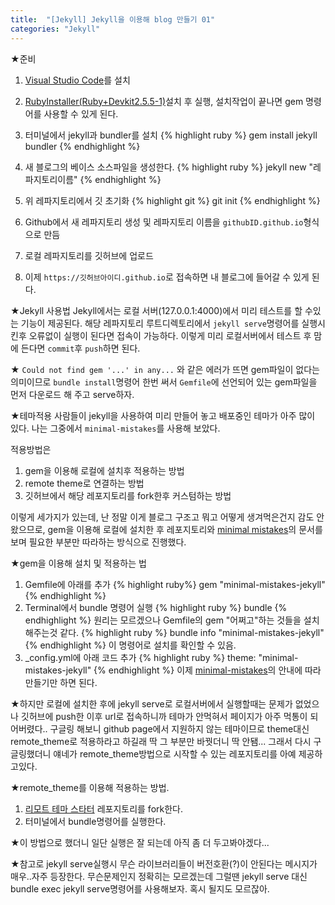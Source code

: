 ```yaml
---
title:  "[Jekyll] Jekyll을 이용해 blog 만들기 01"
categories: "Jekyll"
---
```

★준비
1. [Visual Studio Code][visual-studio-code]를 설치

2. [RubyInstaller(Ruby+Devkit2.5.5-1)][rubyinstaller]설치 후 실행, 설치작업이 끝나면 gem 명령어를 사용할 수 있게 된다.

3. 터미널에서 jekyll과 bundler를 설치
{% highlight ruby %}
gem install jekyll bundler
{% endhighlight %}

4. 새 블로그의 베이스 소스파일을 생성한다.
{% highlight ruby %}
jekyll new "레파지토리이름"
{% endhighlight %}

5. 위 레파지토리에서 깃 초기화
{% highlight git %}
git init
{% endhighlight %}

6. Github에서 새 레파지토리 생성 및 레파지토리 이름을 `githubID.github.io`형식으로 만듬

7. 로컬 레파지토리를 깃허브에 업로드

8. 이제 `https://깃허브아이디.github.io`로 접속하면 내 블로그에 들어갈 수 있게 된다.

★Jekyll 사용법
Jekyll에서는 로컬 서버(127.0.0.1:4000)에서 미리 테스트를 할 수있는 기능이 제공된다.
해당 레파지토리 루트디렉토리에서 `jekyll serve`명령어를 실행시킨후 오류없이 실행이 된다면
접속이 가능하다. 이렇게 미리 로컬서버에서 테스트 후 맘에 든다면 `commit`후 `push`하면 된다.

★ `Could not find gem '...' in any...` 와 같은 에러가 뜨면 gem파일이 없다는 의미이므로
`bundle install`명령어 한번 써서 `Gemfile`에 선언되어 있는 gem파일을 먼저 다운로드 해 주고 serve하자.

★테마적용
사람들이 jekyll을 사용하여 미리 만들어 놓고 배포중인 테마가 아주 많이 있다.
나는 그중에서 `minimal-mistakes`를 사용해 보았다.

적용방법은
1. gem을 이용해 로컬에 설치후 적용하는 방법
2. remote theme로 연결하는 방법
3. 깃허브에서 해당 레포지토리를 fork한후 커스텀하는 방법

이렇게 세가지가 있는데, 난 정말 이게 블로그 구조고 뭐고 어떻게 생겨먹은건지 감도 안왔으므로, gem을 이용해 로컬에 설치한 후
레포지토리와 [minimal mistakes][minimal-mistakes]의 문서를 보며 필요한 부분만 따라하는 방식으로 진행했다.

★gem을 이용해 설치 및 적용하는 법
1. Gemfile에 아래를 추가
{% highlight ruby%}
gem "minimal-mistakes-jekyll"
{% endhighlight %}
2. Terminal에서 bundle 명령어 실행
{% highlight ruby %}
bundle
{% endhighlight %}
원리는 모르겠으나 Gemfile의 gem "어쩌고"하는 것들을 설치해주는것 같다.
{% highlight ruby %}
bundle info "minimal-mistakes-jekyll"
{% endhighlight %}
이 명령어로 설치를 확인할 수 있음.
3. _config.yml에 아래 코드 추가
{% highlight ruby %}
theme: "minimal-mistakes-jekyll"
{% endhighlight %}
이제 [minimal-mistakes][minimal-mistakes]의 안내에 따라 만들기만 하면 된다.

★하지만 로컬에 설치한 후에 jekyll serve로 로컬서버에서 실행할때는 문제가 없었으나
깃허브에 push한 이후 url로 접속하니까 테마가 안먹혀서 페이지가 아주 먹통이 되어버렸다..
구글링 해보니 github page에서 지원하지 않는 테마이므로 theme대신 remote_theme로 적용하라고 하길래
딱 그 부분만 바꿧더니 딱 안됌... 그래서 다시 구글링했더니 얘네가 remote_theme방법으로 시작할 수 있는 레포지토리를 아예 제공하고있다.

★remote_theme를 이용해 적용하는 방법.
1. [리모트 테마 스타터][remote_theme_starter] 레포지토리를 fork한다.
2. 터미널에서 bundle명령어를 실행한다.

★이 방법으로 했더니 일단 실행은 잘 되는데 아직 좀 더 두고봐야겠다...

★참고로 jekyll serve실행시 무슨 라이브러리들이 버전호환(?)이 안된다는 메시지가 매우..자주 등장한다. 무슨문제인지 정확히는 모르겠는데 그럴땐
jekyll serve 대신 bundle exec jekyll serve명령어를 사용해보자. 혹시 될지도 모르잖아.

[remote_theme_starter]: https://github.com/mmistakes/mm-github-pages-starter
[visual-studio-code]: https://code.visualstudio.com/
[rubyinstaller]: https://rubyinstaller.org/downloads/
[minimal-mistakes]: https://mmistakes.github.io/minimal-mistakes/docs/quick-start-guide/
